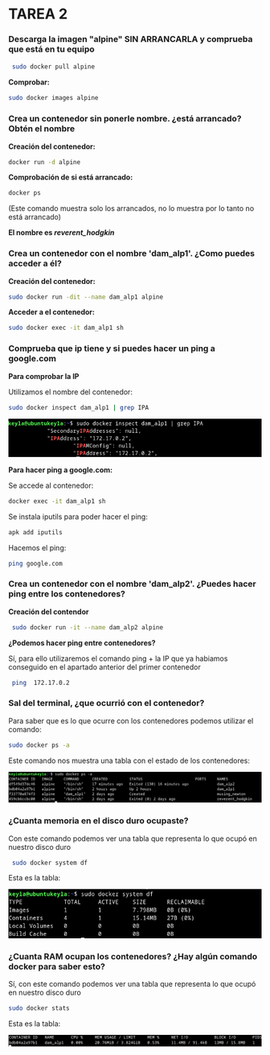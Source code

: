 # TAREA 2 

### **Descarga la imagen "alpine" SIN ARRANCARLA y comprueba que está en tu equipo**


```bash
 sudo docker pull alpine 
```
**Comprobar:**
```bash
sudo docker images alpine
```


### **Crea un contenedor sin ponerle nombre. ¿está arrancado? Obtén el nombre**

**Creación del contenedor:**

```bash
docker run -d alpine
```

**Comprobación de si está arrancado:**

```bash
docker ps 
```
(Este comando muestra solo los arrancados, no lo muestra por lo tanto no está arrancado)


**El nombre es *reverent_hodgkin***

### **Crea un contenedor con el nombre 'dam_alp1'. ¿Como puedes acceder a él?**

**Creación del contenedor:**

```bash
sudo docker run -dit --name dam_alp1 alpine
```

**Acceder a el contenedor:**

```bash
sudo docker exec -it dam_alp1 sh
```

### **Comprueba que ip tiene y si puedes hacer un ping a google.com**

**Para comprobar la IP**

Utilizamos el nombre del contenedor: 

```bash
sudo docker inspect dam_alp1 | grep IPA
```

![IPaddres](img/image-1.png)

**Para hacer ping a google.com:** 

Se accede al contenedor:
```bash
docker exec -it dam_alp1 sh
```

Se instala iputils para poder hacer el ping:

```bash
apk add iputils
```

Hacemos el ping:

```bash
ping google.com
```


### **Crea un contenedor con el nombre 'dam_alp2'. ¿Puedes hacer ping entre los contenedores?**

**Creación del contendor**

```bash
 sudo docker run -it --name dam_alp2 alpine
```


**¿Podemos hacer ping entre contenedores?**

Sí, para ello utilizaremos el comando ping + la IP que ya habiamos conseguido en el apartado anterior del primer contenedor

```bash
 ping  172.17.0.2 
```

### **Sal del terminal, ¿que ocurrió con el contenedor?**

Para saber que es lo que ocurre con los contenedores podemos utilizar el comando: 

```bash
sudo docker ps -a
```

Este comando nos muestra una tabla con el estado de los contenedores:

![salidaterminal](img/image-4.png)

### **¿Cuanta memoria en el disco duro ocupaste?**

Con este comando podemos ver una tabla que representa lo que ocupó en nuestro disco duro


```bash
 sudo docker system df
 ```

Esta es la tabla:

![memoria](img/image-2.png)


### **¿Cuanta RAM ocupan los contenedores? ¿Hay algún comando docker para saber esto?**
Sí, con este comando podemos ver una tabla que representa lo que ocupó en nuestro disco duro


```bash
sudo docker stats
```
Esta es la tabla:

![alt text](img/image-3.png)



